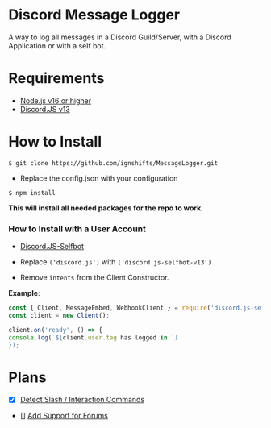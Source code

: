 # Discord Message Logger

A way to log all messages in a Discord Guild/Server, with a Discord Application or with a self bot.

# Requirements

- [Node.js v16 or higher](https://nodejs.org/en/)
- [Discord.JS v13](https://discord.js.org/#/)

# How to Install 

```
$ git clone https://github.com/ignshifts/MessageLogger.git
```

- Replace the config.json with your configuration

```
$ npm install 
```
**This will install all needed packages for the repo to work.**

### How to Install with a User Account

- [Discord.JS-Selfbot](https://github.com/aiko-chan-ai/discord.js-selfbot-v13)

- Replace `('discord.js')` with `('discord.js-selfbot-v13')`
- Remove `intents` from the Client Constructor.

**Example**:
```js
const { Client, MessageEmbed, WebhookClient } = require('discord.js-selfbot-v13');
const client = new Client();

client.on('ready', () => {
console.log(`${client.user.tag has logged in.`)
});
```


# Plans
- [x] [Detect Slash / Interaction Commands](https://discord.com/developers/docs/interactions/application-commands)
- [] [Add Support for Forums](https://discord.com/developers/docs/topics/threads#forums)

